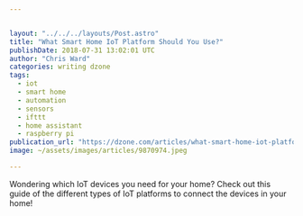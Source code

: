 ```yaml
---


layout: "../../../layouts/Post.astro"
title: "What Smart Home IoT Platform Should You Use?"
publishDate: 2018-07-31 13:02:01 UTC
author: "Chris Ward"
categories: writing dzone
tags:
  - iot
  - smart home
  - automation
  - sensors
  - ifttt
  - home assistant
  - raspberry pi
publication_url: "https://dzone.com/articles/what-smart-home-iot-platform-should-you-use"
image: ~/assets/images/articles/9870974.jpeg

---
```

Wondering which IoT devices you need for your home? Check out this guide of the different types of IoT platforms to connect the devices in your home!

